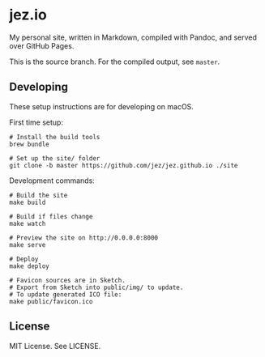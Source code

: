 # jez.io

My personal site, written in Markdown, compiled with Pandoc, and served over
GitHub Pages.

This is the source branch. For the compiled output, see `master`.

## Developing

These setup instructions are for developing on macOS.

First time setup:

```shell
# Install the build tools
brew bundle

# Set up the site/ folder
git clone -b master https://github.com/jez/jez.github.io ./site
```

Development commands:

```
# Build the site
make build

# Build if files change
make watch

# Preview the site on http://0.0.0.0:8000
make serve

# Deploy
make deploy

# Favicon sources are in Sketch.
# Export from Sketch into public/img/ to update.
# To update generated ICO file:
make public/favicon.ico
```

## License

MIT License. See LICENSE.
